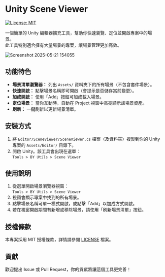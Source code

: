 # Unity Scene Viewer

[![License: MIT](https://img.shields.io/badge/License-MIT-yellow.svg)](https://opensource.org/licenses/MIT)

一個簡單的 Unity 編輯器擴充工具，幫助你快速瀏覽、定位並開啟專案中的場景。  
此工具特別適合擁有大量場景的專案，讓場景管理更加高效。

![Screenshot 2025-05-21 154055](https://github.com/user-attachments/assets/2a20adef-8cfc-47fd-b6ea-99c509c973df)


## 功能特色

- **場景清單瀏覽器：** 列出 `Assets/` 資料夾下的所有場景（不包含套件場景）。
- **快速開啟：** 點擊場景名稱即可開啟（會提示是否儲存當前變更）。
- **加成開啟：** 使用「Add」按鈕可加成載入場景。
- **定位場景：** 當你互動時，自動在 Project 視窗中高亮顯示該場景資產。
- **刷新：** 一鍵刷新以更新場景清單。

## 安裝方式

1. 將 `Editor/SceneViewer/SceneViewer.cs` 檔案（及資料夾）複製到你的 Unity 專案的 `Assets/Editor/` 目錄下。
2. 開啟 Unity。該工具會出現在選單：  
   `Tools > BY Utils > Scene Viewer`

## 使用說明

1. 從選單開啟場景瀏覽器視窗：  
   `Tools > BY Utils > Scene Viewer`
2. 視窗會顯示專案中找到的所有場景。
3. 點擊場景名稱可單一模式開啟，或點擊「Add」以加成方式開啟。
4. 若在視窗開啟期間有新增或移除場景，請使用「刷新場景清單」按鈕。

## 授權條款

本專案採用 MIT 授權條款，詳情請參閱 [LICENSE](LICENSE) 檔案。

## 貢獻

歡迎提出 Issue 或 Pull Request，你的貢獻將讓這個工具更完善！
